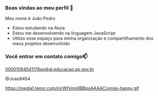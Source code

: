 ### Boas vindas ao meu perfil 🤍


Meu nome é João Pedro

- Estou estudando na Alura
- Estou me desenvolvendo na linguagem JavaScript
- Utilizo esse espaço para minha organização e compartilhamento dos meus projetos desenvolvido

### Você entrar em contato comigo📫


00001084541178sp@al.educacao.sp.gov.br

@Joao8454




https://media1.tenor.com/m/WtVnnj9BBpsAAAAC/xmas-happy.gif
